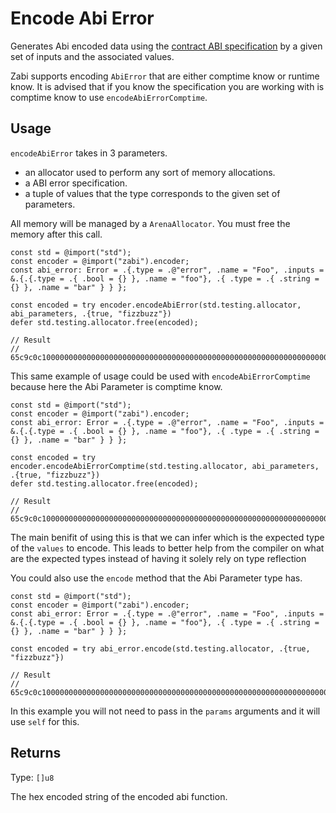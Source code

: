 # Encode Abi Error

Generates Abi encoded data using the [contract ABI specification](https://docs.soliditylang.org/en/latest/abi-spec.html#json)
 by a given set of inputs and the associated values.

Zabi supports encoding `AbiError` that are either comptime know or runtime know. It is advised that if you know the specification you are working with is comptime know to use `encodeAbiErrorComptime`.

## Usage

`encodeAbiError` takes in 3 parameters.

- an allocator used to perform any sort of memory allocations.
- a ABI error specification.
- a tuple of values that the type corresponds to the given set of parameters.

All memory will be managed by a `ArenaAllocator`. You must free the memory after this call.

```zig
const std = @import("std");
const encoder = @import("zabi").encoder;
const abi_error: Error = .{.type = .@"error", .name = "Foo", .inputs = &.{.{.type = .{ .bool = {} }, .name = "foo"}, .{ .type = .{ .string = {} }, .name = "bar" } } };

const encoded = try encoder.encodeAbiError(std.testing.allocator, abi_parameters, .{true, "fizzbuzz"})
defer std.testing.allocator.free(encoded);

// Result
// 65c9c0c100000000000000000000000000000000000000000000000000000000000000010000000000000000000000000000000000000000000000000000000000000040000000000000000000000000000000000000000000000000000000000000000866697a7a62757a7a000000000000000000000000000000000000000000000000
```

This same example of usage could be used with `encodeAbiErrorComptime` because here the Abi Parameter is comptime know.

```zig
const std = @import("std");
const encoder = @import("zabi").encoder;
const abi_error: Error = .{.type = .@"error", .name = "Foo", .inputs = &.{.{.type = .{ .bool = {} }, .name = "foo"}, .{ .type = .{ .string = {} }, .name = "bar" } } };

const encoded = try encoder.encodeAbiErrorComptime(std.testing.allocator, abi_parameters, .{true, "fizzbuzz"})
defer std.testing.allocator.free(encoded);

// Result
// 65c9c0c100000000000000000000000000000000000000000000000000000000000000010000000000000000000000000000000000000000000000000000000000000040000000000000000000000000000000000000000000000000000000000000000866697a7a62757a7a000000000000000000000000000000000000000000000000
```

The main benifit of using this is that we can infer which is the expected type of the `values` to encode. This leads to better help from the compiler on what are the expected types instead of having it solely rely on type reflection

You could also use the `encode` method that the Abi Parameter type has.

```zig
const std = @import("std");
const encoder = @import("zabi").encoder;
const abi_error: Error = .{.type = .@"error", .name = "Foo", .inputs = &.{.{.type = .{ .bool = {} }, .name = "foo"}, .{ .type = .{ .string = {} }, .name = "bar" } } };

const encoded = try abi_error.encode(std.testing.allocator, .{true, "fizzbuzz"})

// Result
// 65c9c0c100000000000000000000000000000000000000000000000000000000000000010000000000000000000000000000000000000000000000000000000000000040000000000000000000000000000000000000000000000000000000000000000866697a7a62757a7a000000000000000000000000000000000000000000000000
```

In this example you will not need to pass in the `params` arguments and it will use `self` for this.

## Returns

Type: `[]u8`

The hex encoded string of the encoded abi function.
